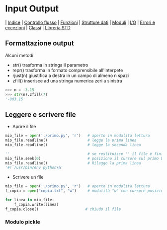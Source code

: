 # Input Output

| [Indice](readme.md) | [Controllo flusso](flusso.md) | [Funzioni](funzioni.md) | [Strutture dati](strutture.md) | [Moduli](moduli.md) | [I/O](io.md) | [Errori e eccezioni](errori.md) | [Classi](classi.md) | [Libreria STD](libreria.md)

## Formattazione output

Alcuni metodi
+ str() trasforma in stringa il parametro
+ repr() trasforma in formato comprensibile all'interpete
+ rjust(n) giustifica a destra in un campo di almeno n spazi
+ zfill()  inserisce ad una stringa numerica zeri a sinistra
```python 
>>> n = -3.15
>>> str(n).zfill(7)
'-003.15'
```

## Leggere e scrivere file
+ Aprire il file
```python 
mio_file = open('./primo.py', 'r')   # aperto in modalità lettura
mio_file.readline()                  # legge la prima linea
mio_file.readline()                  # legge la seconda linea

''                                   # se restituisce '' il file è finito
mio_file.seek(0)                     # posiziono il cursore sul primo byte                                      
mio_file.readline()                  # Rileggo la prima linea
'#! /usr/bin/env python\n'
```

+ Scrivere un file 

```PYTHON
mio_file = open('./primo.py', 'r')   # aperto in modalità lettura
f_copia = open("copia.txt", "w")     # modalità "w" con cursore posizionato all'inizio

for linea in mio_file:
    f_copia.write(linea)   
f_copia.close()                     # chiudo il file

```

### Modulo pickle





